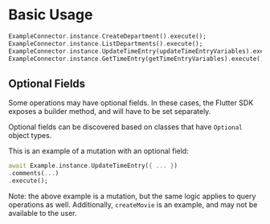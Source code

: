 # Basic Usage

```dart
ExampleConnector.instance.CreateDepartment().execute();
ExampleConnector.instance.ListDepartments().execute();
ExampleConnector.instance.UpdateTimeEntry(updateTimeEntryVariables).execute();
ExampleConnector.instance.GetTimeEntry(getTimeEntryVariables).execute();

```

## Optional Fields

Some operations may have optional fields. In these cases, the Flutter SDK exposes a builder method, and will have to be set separately.

Optional fields can be discovered based on classes that have `Optional` object types.

This is an example of a mutation with an optional field:

```dart
await Example.instance.UpdateTimeEntry({ ... })
.comments(...)
.execute();
```

Note: the above example is a mutation, but the same logic applies to query operations as well. Additionally, `createMovie` is an example, and may not be available to the user.

